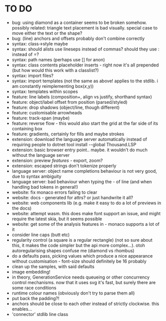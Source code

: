 TO DO
=====

* bug: using diamond as a container seems to be broken somehow. possibly related: triangle text placement is bad visually. special case to move either the text or the shape?
* bug: (line) anchors and offsets probably don't combine correctly
* syntax: class->style maybe
* syntax: should alists use lineseps instead of commas? should they use : instead of =?
* syntax: path names (perhaps use [] for anon)
* syntax: class contents placeholder inserts - right now it's all prepended (but how would this work with a classlist?)
* syntax: import files?
* syntax: import templates (not the same as above! applies to the stdlib. i am constantly reimplementing box($x,$y))
* syntax: templates within scopes
* feature: line labels (composition+, align vs justify, shorthand syntax)
* feature: object/label offset from position (parsed/styled)
* feature: drop shadows (object/line, though different)
* feature: customisable arrowheads
* feature: track-span (maybe)
* feature: reverse flow - this would also start the grid at the far side of its containing box
* feature: gradients, certainly for fills and maybe strokes
* extension: download the language server automatically instead of requiring people to dotnet tool install --global Thousand.LSP
* extension: basic browser entry point.. maybe. it wouldn't do much without the language server
* extension: preview *features* - export, zoom?
* extension: escaped strings don't tokenize properly
* language server: object name completions behaviour is not very good, due to syntax ambiguity
* language server: bad behaviour when typing the - of  line (and when handling bad tokens in general!)
* website: fix monaco errors failing to clear
* website: docs - generated for attrs? or just handwrite it all?
* website: web components lib (e.g. make it easy to do a lot of previews in the docs)
* website: attempt wasm. this does make font support an issue, and might require the latest skia, but it seems possible
* website: get some of the analysis features in - monaco supports a lot of it
* consider line caps (butt etc) 
* regularity control (a square is a regular rectangle) (not so sure about this, it makes the code simpler but the api more complex...). otoh autoregularising shapes confuse me (diamond vs rhombus)
* do a defaults pass, picking values which produce a nice appearance without customisation - font-size should definitely be 16 probably
* clean up the samples, with said defaults
* image embedding!
* in theory, GenerationService needs queueing or other concurrency control mechanisms. now that it uses svg it's fast, but surely there are some race conditions
* runtime colour names (obviously don't try to parse them all)
* put back the padding?!
* anchors should be close to each other instead of strictly clockwise. this enables...
* 'connector' stdlib line class